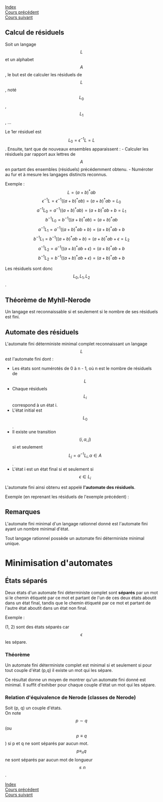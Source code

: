 <script type="text/javascript" src="https://cdnjs.cloudflare.com/ajax/libs/mathjax/2.7.7/latest.js?config=TeX-MML-AM_CHTML"></script>
<script src="https://cdnjs.cloudflare.com/ajax/libs/viz.js/2.1.2/viz.js"></script>
<script src="https://cdnjs.cloudflare.com/ajax/libs/viz.js/2.1.2/full.render.js"></script>
<script>var viz = new Viz();</script>

[Index](./index.md)  
[Cours précédent](./cours_6.md)  
[Cours suivant](./cours_8.md)

## Calcul de résiduels

Soit un langage $$L$$ et un alphabet $$A$$, le but est de calculer les résiduels de $$L$$, noté $$L_0$$, $$L_1$$, ...

Le 1er résiduel est $$L_0 = \epsilon^{-1}L = L$$.
Ensuite, tant que de nouveaux ensembles apparaissent :
	- Calculer les résiduels par rapport aux lettres de $$A$$ en partant des ensembles (résiduels) précédemment obtenu.
	- Numéroter au fur et à mesure les langages distincts reconnus.

Exemple :  
$$L = (a+b)^*ab$$
$$\epsilon^{-1}L = \epsilon^{-1}((a+b)^*ab) = (a+b)^*ab = L_0$$
$$a^{-1}L_0 = a^{-1}((a+b)^*ab) = (a+b)^*ab + b = L_1$$
$$b^{-1}L_0 = b^{-1}((a+b)^*ab) = (a+b)^*ab$$
$$a^{-1}L_1 = a^{-1}((a+b)^*ab + b) = (a+b)^*ab + b$$
$$b^{-1}L_1 = b^{-1}((a+b)^*ab + b) = (a+b)^*ab + \epsilon = L_2$$
$$a^{-1}L_2 = a^{-1}((a+b)^*ab + \epsilon) = (a+b)^*ab + b$$
$$b^{-1}L_2 = b^{-1}((a+b)^*ab + \epsilon) = (a+b)^*ab + b$$

Les résiduels sont donc $$L_0, L_1, L_2$$.

## Théorème de Myhll-Nerode

Un langage est reconnaissable si et seulement si le nombre de ses résiduels est fini.

## Automate des résiduels

L'automate fini déterministe minimal complet reconnaissant un langage $$L$$ est l'automate fini dont :
- Les états sont numérotés de 0 à n - 1, où n est le nombre de résiduels de $$L$$
- Chaque résiduels $$L_i$$ correspond à un état i.
- L'état initial est $$L_0$$.
- Il existe une transition $$(i, \alpha, j)$$ si et seulement $$L_j = \alpha^{-1}L_i, \alpha \in A$$.
- L'état i est un état final si et seulement si $$\epsilon \in L_i$$

L'automate fini ainsi obtenu est appelé **l'automate des résiduels**.

Exemple (en reprenant les résiduels de l'exemple précédent) :  

<div id="graphe"></div>
<script>
viz.renderSVGElement(` 
	digraph Graphe {
		i -> L0;
		L0:ne -> L0:se [label="b"];
		L0 -> L1 [label="a"];
		L1:ne -> L1:se [label="a"];
		L1 -> L2 [label="b"];
		L2 -> L1 [label="a"];
		L2 -> L0 [label="b"];
		L2 -> f;
		
		f [style=invis];
		i [style=invis];
		{ rank=same; i L0 L1 L2 f }
	}
`).then(elem => document.getElementById("graphe").appendChild(elem)).catch(error=> console.log(error));
</script>

## Remarques

L'automate fini minimal d'un langage rationnel donné est l'automate fini ayant un nombre minimal d'état.

Tout langage rationnel possède un automate fini déterministe minimal unique.

# Minimisation d'automates

## États séparés

Deux états d'un automate fini déterministe complet sont **séparés** par un mot si le chemin étiqueté par ce mot et partant de l'un de ces deux états aboutit dans un état final, tandis que le chemin étiqueté par ce mot et partant de l'autre état aboutit dans un état non final.

Exemple :

<div id="graphe2"></div>
<script>
viz.renderSVGElement(` 
	digraph Graphe {
		i -> 1;
		1:ne -> 1:se [label="b"];
		1 -> 2 [label="a"];
		2:ne -> 2:se [label="b"];
		2 -> 3 [label="a"];
		2 -> f;
		3:ne -> 3:se [label="a"];
		3 -> 1 [label="b"];
		
		f [style=invis];
		i [style=invis];
		{ rank=same; i 1 2 3 f }
	}
`).then(elem => document.getElementById("graphe2").appendChild(elem)).catch(error=> console.log(error));
</script>

(1, 2) sont des états séparés car $$\epsilon$$ les sépare.

### Théorème

Un automate fini déterministe complet est minimal si et seulement si pour tout couple d'état (p,q) il existe un mot qui les sépare.

Ce résultat donne un moyen de montrer qu'un automate fini donné est minimal. Il suffit d'exhiber pour chaque couple d'état un mot qui les sépare.

### Relation d'équivalence de Nerode (classes de Nerode)

Soit (p, q) un couple d'états.  
On note $$p \sim q$$ (ou $$p \equiv q$$) si p et q ne sont séparés par aucun mot.  
$$p \equiv_n q$$ ne sont séparés par aucun mot de longueur $$\leq n$$.



[Index](./index.md)  
[Cours précédent](./cours_6.md)  
[Cours suivant](./cours_8.md)
